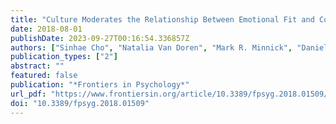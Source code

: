 ```yaml
---
title: "Culture Moderates the Relationship Between Emotional Fit and Collective Aspects of Well-Being"
date: 2018-08-01
publishDate: 2023-09-27T00:16:54.336857Z
authors: ["Sinhae Cho", "Natalia Van Doren", "Mark R. Minnick", "Daniel N. Albohn", "Reginald B. Adams", "José A. Soto"]
publication_types: ["2"]
abstract: ""
featured: false
publication: "*Frontiers in Psychology*"
url_pdf: "https://www.frontiersin.org/article/10.3389/fpsyg.2018.01509/full"
doi: "10.3389/fpsyg.2018.01509"
---
```


